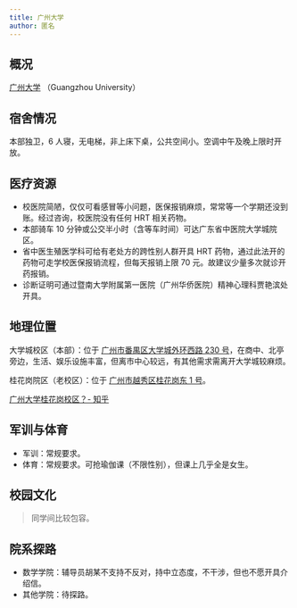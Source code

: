 ```yaml
---
title: 广州大学
author: 匿名
---
```


## 概况

[广州大学](http://www.gzhu.edu.cn/) （Guangzhou University）

## 宿舍情况

本部独卫，6 人寝，无电梯，非上床下桌，公共空间小。空调中午及晚上限时开放。

## 医疗资源

- 校医院简陋，仅仅可看感冒等小问题，医保报销麻烦，常常等一个学期还没到账。经过咨询，校医院没有任何 HRT 相关药物。
- 本部骑车 10 分钟或公交半小时（含等车时间）可达广东省中医院大学城院区。
- 省中医生殖医学科可给有老处方的跨性别人群开具 HRT 药物，通过此法开的药物可走学校医保报销流程，但每天报销上限 70 元。故建议少量多次就诊开药报销。
- 诊断证明可通过暨南大学附属第一医院（广州华侨医院）精神心理科贾艳滨处开具。

## 地理位置

大学城校区（本部）：位于 [广州市番禺区大学城外环西路 230 号](https://amap.com/place/B00140AM0Y)，在商中、北亭旁边，生活、娱乐设施丰富，但离市中心较远，有其他需求需离开大学城较麻烦。

桂花岗院区（老校区）：位于 [广州市越秀区桂花岗东 1 号](https://amap.com/place/B00140A367)。

[广州大学桂花岗校区？- 知乎](https://www.zhihu.com/question/287434367/answer/1217936004)

## 军训与体育

- 军训：常规要求。
- 体育：常规要求。可抢瑜伽课（不限性别），但课上几乎全是女生。

## 校园文化

> 同学间比较包容。

## 院系探路

- 数学学院：辅导员胡某不支持不反对，持中立态度，不干涉，但也不愿开具介绍信。
- 其他学院：待探路。
